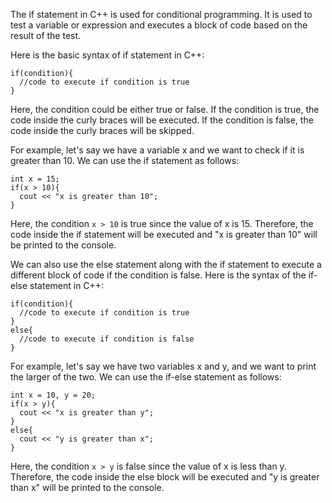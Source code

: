 The if statement in C++ is used for conditional programming. It is used to test a variable or expression and executes a block of code based on the result of the test.

Here is the basic syntax of if statement in C++:
```
if(condition){
  //code to execute if condition is true
}
```
Here, the condition could be either true or false. If the condition is true, the code inside the curly braces will be executed. If the condition is false, the code inside the curly braces will be skipped.

For example, let's say we have a variable x and we want to check if it is greater than 10. We can use the if statement as follows:
```
int x = 15;
if(x > 10){
  cout << "x is greater than 10";
}
```
Here, the condition `x > 10` is true since the value of x is 15. Therefore, the code inside the if statement will be executed and "x is greater than 10" will be printed to the console.

We can also use the else statement along with the if statement to execute a different block of code if the condition is false. Here is the syntax of the if-else statement in C++:
```
if(condition){
  //code to execute if condition is true
}
else{
  //code to execute if condition is false
}
```
For example, let's say we have two variables x and y, and we want to print the larger of the two. We can use the if-else statement as follows:
```
int x = 10, y = 20;
if(x > y){
  cout << "x is greater than y";
}
else{
  cout << "y is greater than x";
}
```
Here, the condition `x > y` is false since the value of x is less than y. Therefore, the code inside the else block will be executed and "y is greater than x" will be printed to the console.